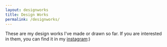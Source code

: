 ```yaml
---
layout: designworks
title: Design Works
permalink: /designworks/
---
```

These are my design works I've made or drawn so far. If you are interested in them, you can find it in my [instagram](https://www.instagram.com/jchung_designworks/):)
